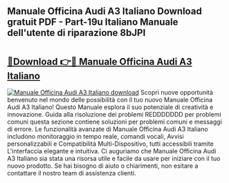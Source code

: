 ## Manuale Officina Audi A3 Italiano Download gratuit PDF - Part-19u Italiano Manuale dell'utente di riparazione 8bJPI

# <h2><a href="http://dfdvxa3.blite.top/?on=Manuale+Officina+Audi+A3+Italiano">🔗Download 👉🔴 Manuale Officina Audi A3 Italiano</a></h2>

[![Manuale Officina Audi A3 Italiano download](https://i.imgur.com/lujVjoI.png)](http://dfdvxa3.blite.top/?on=Manuale+Officina+Audi+A3+Italiano)
Scopri nuove opportunità benvenuto nel mondo delle possibilità con il tuo nuovo Manuale Officina Audi A3 Italiano! Questo Manuale esplora il suo potenziale di creatività e innovazione. Guida alla risoluzione dei problemi REDDDDDDD per problemi comuni questa sezione contiene soluzioni per problemi comuni e messaggi di errore. Le funzionalità avanzate di Manuale Officina Audi A3 Italiano includono monitoraggio in tempo reale, comandi vocali, Avvisi personalizzabili e Compatibilità Multi-Dispositivo, tutti accessibili tramite L'interfaccia elegante e intuitiva. Ci auguriamo che Manuale Officina Audi A3 Italiano sia stata una risorsa utile e facile da usare per iniziare con il tuo nuovo prodotto. Se hai bisogno di aiuto o chiarimenti, non esitare a contattare il nostro team di assistenza clienti.
